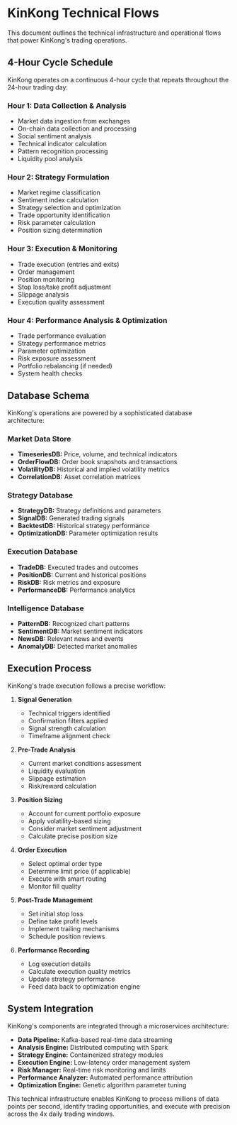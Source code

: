 # KinKong Technical Flows

This document outlines the technical infrastructure and operational flows that power KinKong's trading operations.

## 4-Hour Cycle Schedule

KinKong operates on a continuous 4-hour cycle that repeats throughout the 24-hour trading day:

### Hour 1: Data Collection & Analysis
- Market data ingestion from exchanges
- On-chain data collection and processing
- Social sentiment analysis
- Technical indicator calculation
- Pattern recognition processing
- Liquidity pool analysis

### Hour 2: Strategy Formulation
- Market regime classification
- Sentiment index calculation
- Strategy selection and optimization
- Trade opportunity identification
- Risk parameter calculation
- Position sizing determination

### Hour 3: Execution & Monitoring
- Trade execution (entries and exits)
- Order management
- Position monitoring
- Stop loss/take profit adjustment
- Slippage analysis
- Execution quality assessment

### Hour 4: Performance Analysis & Optimization
- Trade performance evaluation
- Strategy performance metrics
- Parameter optimization
- Risk exposure assessment
- Portfolio rebalancing (if needed)
- System health checks

## Database Schema

KinKong's operations are powered by a sophisticated database architecture:

### Market Data Store
- **TimeseriesDB:** Price, volume, and technical indicators
- **OrderFlowDB:** Order book snapshots and transactions
- **VolatilityDB:** Historical and implied volatility metrics
- **CorrelationDB:** Asset correlation matrices

### Strategy Database
- **StrategyDB:** Strategy definitions and parameters
- **SignalDB:** Generated trading signals
- **BacktestDB:** Historical strategy performance
- **OptimizationDB:** Parameter optimization results

### Execution Database
- **TradeDB:** Executed trades and outcomes
- **PositionDB:** Current and historical positions
- **RiskDB:** Risk metrics and exposure
- **PerformanceDB:** Performance analytics

### Intelligence Database
- **PatternDB:** Recognized chart patterns
- **SentimentDB:** Market sentiment indicators
- **NewsDB:** Relevant news and events
- **AnomalyDB:** Detected market anomalies

## Execution Process

KinKong's trade execution follows a precise workflow:

1. **Signal Generation**
   - Technical triggers identified
   - Confirmation filters applied
   - Signal strength calculation
   - Timeframe alignment check

2. **Pre-Trade Analysis**
   - Current market conditions assessment
   - Liquidity evaluation
   - Slippage estimation
   - Risk/reward calculation

3. **Position Sizing**
   - Account for current portfolio exposure
   - Apply volatility-based sizing
   - Consider market sentiment adjustment
   - Calculate precise position size

4. **Order Execution**
   - Select optimal order type
   - Determine limit price (if applicable)
   - Execute with smart routing
   - Monitor fill quality

5. **Post-Trade Management**
   - Set initial stop loss
   - Define take profit levels
   - Implement trailing mechanisms
   - Schedule position reviews

6. **Performance Recording**
   - Log execution details
   - Calculate execution quality metrics
   - Update strategy performance
   - Feed data back to optimization engine

## System Integration

KinKong's components are integrated through a microservices architecture:

- **Data Pipeline:** Kafka-based real-time data streaming
- **Analysis Engine:** Distributed computing with Spark
- **Strategy Engine:** Containerized strategy modules
- **Execution Engine:** Low-latency order management system
- **Risk Manager:** Real-time risk monitoring and limits
- **Performance Analyzer:** Automated performance attribution
- **Optimization Engine:** Genetic algorithm parameter tuning

This technical infrastructure enables KinKong to process millions of data points per second, identify trading opportunities, and execute with precision across the 4x daily trading windows.

